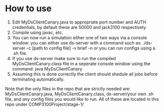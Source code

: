 # How to use
1. Edit MyDsClientCanary.java to appropriate port number and AUTH credentials, by default these are 50000 and jack3100 respectively.
2. Compile using javac, etc.
3. You can now run a simulation either one of two ways via a console window: you can either use ds-server with a command such as: ./ds-server -c [path to config file] -v brief -n or you can run configs using a .sh file. 
4. If you use ds-server make sure to run the compiled MyDsClientCanary.class file in a seperate console window using the command: java MyDsClientCanary
5. Assuming this is done correctly the client should shedule all jobs before terminating automatically.

Note that the only files in the repo that are strictly needed are: MyDsClientCanary.java, MyDsClientCanary.class, ds-server/your own .sh file, and any config files you would like to run. All of these are located in this repo under COMP3100Project/stage-1/

